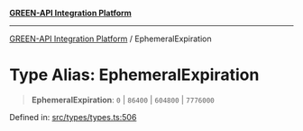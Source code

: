 [**GREEN-API Integration Platform**](../README.md)

***

[GREEN-API Integration Platform](../globals.md) / EphemeralExpiration

# Type Alias: EphemeralExpiration

> **EphemeralExpiration**: `0` \| `86400` \| `604800` \| `7776000`

Defined in: [src/types/types.ts:506](https://github.com/green-api/greenapi-integration/blob/0c6468d26acd573ad1def9f01a1af819fb76eb31/src/types/types.ts#L506)
